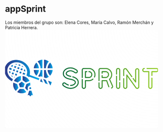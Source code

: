 # appSprint

Los miembros del grupo son: Elena Cores, María Calvo, Ramón Merchán y Patricia Herrera.
![plot](logodef.png)
